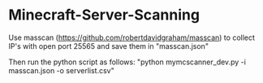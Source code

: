 # Minecraft-Server-Scanning

Use masscan (https://github.com/robertdavidgraham/masscan) to collect IP's with open port 25565 and save them in "masscan.json"

Then run the python script as follows: "python mymcscanner_dev.py -i masscan.json -o serverlist.csv"

